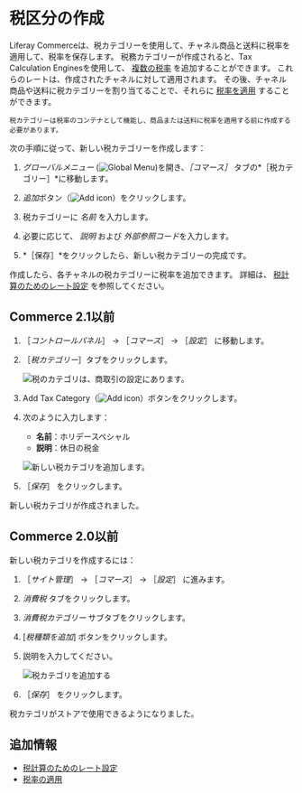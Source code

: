 # 税区分の作成

Liferay Commerceは、税カテゴリーを使用して、チャネル商品と送料に税率を適用して、税率を保存します。 税務カテゴリーが作成されると、Tax Calculation Enginesを使用して、 [複数の税率](./setting-rates-for-tax-calculations.md) を追加することができます。 これらのレートは、作成されたチャネルに対して適用されます。 その後、チャネル商品や送料に税カテゴリーを割り当てることで、それらに [税率を適用](applying-tax-rates.md) することができます。

```{note}
税カテゴリーは税率のコンテナとして機能し、商品または送料に税率を適用する前に作成する必要があります。
```

次の手順に従って、新しい税カテゴリーを作成します：

1. *グローバルメニュー* (![Global Menu](../../images/icon-applications-menu.png))を開き、*［コマース］* タブの*［税カテゴリー］*に移動します。

1. *追加*ボタン（![Add icon](../../images/icon-add.png)）をクリックします。

1. 税カテゴリーに *名前* を入力します。

1. 必要に応じて、 *説明* および *外部参照コード*を入力します。

1. *［保存］*をクリックしたら、新しい税カテゴリーの完成です。

作成したら、各チャネルの税カテゴリーに税率を追加できます。 詳細は、 [税計算のためのレート設定](./setting-rates-for-tax-calculations.md) を参照してください。

## Commerce 2.1以前

1. ［_コントロールパネル_］ → ［_コマース_］ → ［_設定_］ に移動します。
1. ［_税カテゴリー_］タブをクリックします。

    ![税のカテゴリは、商取引の設定にあります。](./creating-tax-categories/images/03.png)

1. Add Tax Category（![Add icon](../../images/icon-add.png)）ボタンをクリックします。
1. 次のように入力します：

    * **名前**：ホリデースペシャル
    * **説明**：休日の税金

    ![新しい税カテゴリを追加します。](./creating-tax-categories/images/04.png)

1. ［_保存_］ をクリックします。

新しい税カテゴリが作成されました。

## Commerce 2.0以前

新しい税カテゴリを作成するには：

1. ［_サイト管理_］ → ［_コマース_］ → ［_設定_］ に進みます。
1. _消費税_ タブをクリックします。
1. _消費税カテゴリー_ サブタブをクリックします。
1. [_税種類を追加_] ボタンをクリックします。
1. 説明を入力してください。

    ![税カテゴリを追加する](./creating-tax-categories/images/01.png)

1. ［_保存_］ をクリックします。

税カテゴリがストアで使用できるようになりました。

## 追加情報

* [税計算のためのレート設定](./setting-rates-for-tax-calculations.md)
* [税率の適用](./applying-tax-rates.md)
